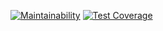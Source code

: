 [![Maintainability](https://api.codeclimate.com/v1/badges/846a634a0374a2c2c111/maintainability)](https://codeclimate.com/github/abdalim/teamcoder/maintainability)
[![Test Coverage](https://api.codeclimate.com/v1/badges/846a634a0374a2c2c111/test_coverage)](https://codeclimate.com/github/abdalim/teamcoder/test_coverage)